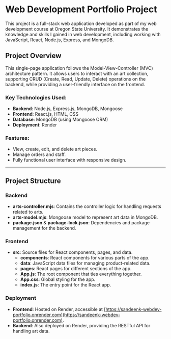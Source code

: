 # Web Development Portfolio Project

This project is a full-stack web application developed as part of my web development course at Oregon State University. It demonstrates the knowledge and skills I gained in web development, including working with JavaScript, React, Node.js, Express, and MongoDB.

## Project Overview

This single-page application follows the Model-View-Controller (MVC) architecture pattern. It allows users to interact with an art collection, supporting CRUD (Create, Read, Update, Delete) operations on the backend, while providing a user-friendly interface on the frontend.

### Key Technologies Used:
- **Backend**: Node.js, Express.js, MongoDB, Mongoose
- **Frontend**: React.js, HTML, CSS
- **Database**: MongoDB (using Mongoose ORM)
- **Deployment**: Render

### Features:
- View, create, edit, and delete art pieces.
- Manage orders and staff.
- Fully functional user interface with responsive design.

---

## Project Structure

### Backend
- **arts-controller.mjs**: Contains the controller logic for handling requests related to arts.
- **arts-model.mjs**: Mongoose model to represent art data in MongoDB.
- **package.json** & **package-lock.json**: Dependencies and package management for the backend.

### Frontend
- **src**: Source files for React components, pages, and data.
  - **components**: React components for various parts of the app.
  - **data**: JavaScript data files for managing product-related data.
  - **pages**: React pages for different sections of the app.
  - **App.js**: The root component that ties everything together.
  - **App.css**: Global styling for the app.
  - **index.js**: The entry point for the React app.

### Deployment
- **Frontend**: Hosted on Render, accessible at [https://sandeenk-webdev-portfolio.onrender.com](https://sandeenk-webdev-portfolio.onrender.com).
- **Backend**: Also deployed on Render, providing the RESTful API for handling art data.
